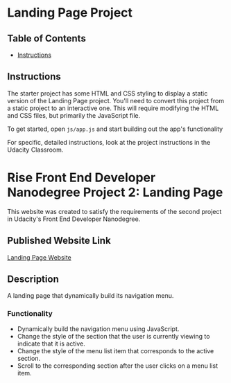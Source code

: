 # Landing Page Project

## Table of Contents

* [Instructions](#instructions)

## Instructions

The starter project has some HTML and CSS styling to display a static version of the Landing Page project. You'll need to convert this project from a static project to an interactive one. This will require modifying the HTML and CSS files, but primarily the JavaScript file.

To get started, open `js/app.js` and start building out the app's functionality

For specific, detailed instructions, look at the project instructions in the Udacity Classroom.

# Rise Front End Developer Nanodegree Project 2: Landing Page
This website was created to satisfy the requirements of the second project in Udacity's Front End Developer Nanodegree.

## Published Website Link
[Landing Page Website](https://fatimahalibrahim.github.io/Rise-Project-2-Landing-Page/)

## Description
A landing page that dynamically build its navigation menu.

### Functionality
- Dynamically build the navigation menu using JavaScript.
- Change the style of the section that the user is currently viewing to indicate that it is active.
- Change the style of the menu list item that corresponds to the active section.
- Scroll to the corresponding section after the user clicks on a menu list item. 
